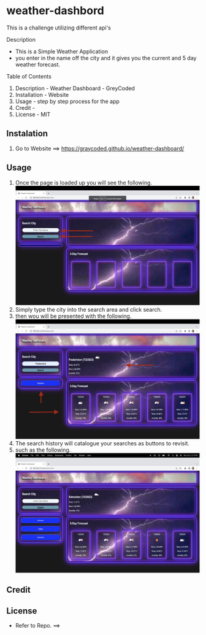 # weather-dashbord
This is a challenge utilizing different api's

Description 

- This is a Simple Weather Application 
- you enter in the name off the city and it gives you the current and 5 day weather forecast.

Table of Contents

1. Description - Weather Dashboard - GreyCoded
2. Installation - Website
3. Usage - step by step process for the app
4. Credit - 
5. License - MIT

## Instalation

1. Go to Website ==> https://graycoded.github.io/weather-dashboard/

## Usage

1. Once the page is loaded up you will see the following.
![](./assets/weather-photos/Image%202023-07-02%20at%202.08%20PM.jpg)
2. Simply type the city into the search area and click search.
3. then wou will be presented with the following.
![](./assets/weather-photos/Image%202023-07-02%20at%202.10%20PM.jpg)
4. The search history will catalogue your searches as buttons to revisit.
5. such as the following.
![](./assets/weather-photos/Image%202023-07-02%20at%202.14%20PM.jpg)

## Credit

## License

- Refer to Repo. ==>